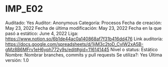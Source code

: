 # IMP_E02

Auditado: Yes
Auditor: Anonymous
Categoría: Procesos
Fecha de creación: May 23, 2022
Fecha de última modificación: May 23, 2022
Fecha en la que pasó a estático: June 4, 2022
Liga: https://www.notion.so/6b1de44ac0a140868af7f31b416dd476 
Link auditoría: https://docs.google.com/spreadsheets/d/1ijM3c2toD_CvIW2xA5B-gMz8B6MFrv1eH6yph772y9s/edit#gid=116141445
Nivel o status: Estático
Nombre: Nombrar branches, commits y pull requests
Se utiliza?: Yes
Última versión: 1.0